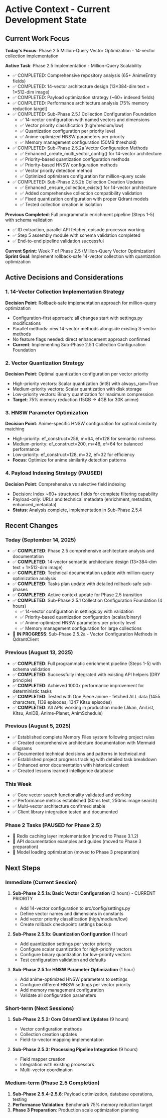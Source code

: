 # Active Context - Current Development State

## Current Work Focus

**Today's Focus**: Phase 2.5 Million-Query Vector Optimization - 14-vector collection implementation

**Active Task**: Phase 2.5 Implementation - Million-Query Scalability
- ✅ COMPLETED: Comprehensive repository analysis (65+ AnimeEntry fields)
- ✅ COMPLETED: 14-vector architecture design (13×384-dim text + 1×512-dim image)
- ✅ COMPLETED: Payload optimization strategy (~60+ indexed fields)
- ✅ COMPLETED: Performance architecture analysis (75% memory reduction target)
- ✅ COMPLETED: Sub-Phase 2.5.1 Collection Configuration Foundation
  - ✅ 14-vector configuration with named vectors and dimensions
  - ✅ Vector priority classification (high/medium/low)
  - ✅ Quantization configuration per priority level
  - ✅ Anime-optimized HNSW parameters per priority
  - ✅ Memory management configuration (50MB threshold)
- ✅ COMPLETED: Sub-Phase 2.5.2a Vector Configuration Methods
  - ✅ Enhanced _create_multi_vector_config() for 14-vector architecture
  - ✅ Priority-based quantization configuration methods
  - ✅ Priority-based HNSW configuration methods
  - ✅ Vector priority detection method
  - ✅ Optimized optimizers configuration for million-query scale
- ✅ COMPLETED: Sub-Phase 2.5.2b Collection Creation Updates
  - ✅ Enhanced _ensure_collection_exists() for 14-vector architecture
  - ✅ Added comprehensive collection compatibility validation
  - ✅ Fixed quantization configuration with proper Qdrant models
  - ✅ Tested collection creation in isolation

**Previous Completed**: Full programmatic enrichment pipeline (Steps 1-5) with schema validation
- ✅ ID extraction, parallel API fetcher, episode processor working
- ✅ Step 5 assembly module with schema validation completed
- ✅ End-to-end pipeline validation successful

**Current Sprint**: Week 7 of Phase 2.5 (Million-Query Vector Optimization)
**Sprint Goal**: Implement rollback-safe 14-vector collection with quantization optimization

## Active Decisions and Considerations

### 1. 14-Vector Collection Implementation Strategy
**Decision Point**: Rollback-safe implementation approach for million-query optimization
- Configuration-first approach: all changes start with settings.py modifications
- Parallel methods: new 14-vector methods alongside existing 3-vector methods
- No feature flags needed: direct enhancement approach confirmed
- **Current**: Implementing Sub-Phase 2.5.1 Collection Configuration Foundation

### 2. Vector Quantization Strategy
**Decision Point**: Optimal quantization configuration per vector priority
- High-priority vectors: Scalar quantization (int8) with always_ram=True
- Medium-priority vectors: Scalar quantization with disk storage
- Low-priority vectors: Binary quantization for maximum compression
- **Target**: 75% memory reduction (15GB → 4GB for 30K anime)

### 3. HNSW Parameter Optimization
**Decision Point**: Anime-specific HNSW configuration for optimal similarity matching
- High-priority: ef_construct=256, m=64, ef=128 for semantic richness
- Medium-priority: ef_construct=200, m=48, ef=64 for balanced performance
- Low-priority: ef_construct=128, m=32, ef=32 for efficiency
- **Focus**: Optimize for anime similarity detection patterns

### 4. Payload Indexing Strategy (PAUSED)
**Decision Point**: Comprehensive vs selective field indexing
- Decision: Index ~60+ structured fields for complete filtering capability
- Payload-only: URLs and technical metadata (enrichment_metadata, enhanced_metadata)
- **Status**: Analysis complete, implementation in Sub-Phase 2.5.4

## Recent Changes

### Today (September 14, 2025)
- ✅ **COMPLETED**: Phase 2.5 comprehensive architecture analysis and documentation
- ✅ **COMPLETED**: 14-vector semantic architecture design (13×384-dim text + 1×512-dim image)
- ✅ **COMPLETED**: Technical documentation update with million-query optimization analysis
- ✅ **COMPLETED**: Tasks plan update with detailed rollback-safe sub-phases
- ✅ **COMPLETED**: Active context update for Phase 2.5 transition
- ✅ **COMPLETED**: Sub-Phase 2.5.1 Collection Configuration Foundation (4 hours)
  - ✅ 14-vector configuration in settings.py with validation
  - ✅ Priority-based quantization configuration (scalar/binary)
  - ✅ Anime-optimized HNSW parameters per priority level
  - ✅ Memory management configuration for large collections
- 🔄 **IN PROGRESS**: Sub-Phase 2.5.2a - Vector Configuration Methods in QdrantClient

### Previous (August 13, 2025)
- ✅ **COMPLETED**: Full programmatic enrichment pipeline (Steps 1-5) with schema validation
- ✅ **COMPLETED**: Successfully integrated with existing API helpers (DRY principle)
- ✅ **COMPLETED**: Achieved 1000x performance improvement for deterministic tasks
- ✅ **COMPLETED**: Tested with One Piece anime - fetched ALL data (1455 characters, 1139 episodes, 1347 Kitsu episodes)
- ✅ **COMPLETED**: All APIs working in production mode (Jikan, AniList, Kitsu, AniDB, Anime-Planet, AnimSchedule)

### Previous (August 5, 2025)
- ✅ Established complete Memory Files system following project rules
- ✅ Created comprehensive architecture documentation with Mermaid diagrams
- ✅ Documented technical decisions and patterns in technical.md
- ✅ Established project progress tracking with detailed task breakdown
- ✅ Enhanced error documentation with historical context
- ✅ Created lessons learned intelligence database

### This Week
- ✅ Core vector search functionality validated and working
- ✅ Performance metrics established (80ms text, 250ms image search)
- ✅ Multi-vector architecture confirmed stable
- ✅ Client library integration tested and documented

### Phase 2 Tasks (PAUSED for Phase 2.5)
- 🔄 Redis caching layer implementation (moved to Phase 3.1.2)
- 🔄 API documentation examples and guides (moved to Phase 3 preparation)
- 🔄 Model loading optimization (moved to Phase 3 preparation)

## Next Steps

### Immediate (Current Session)
1. **Sub-Phase 2.5.1a: Basic Vector Configuration** (2 hours) - CURRENT PRIORITY
   - Add 14-vector configuration to src/config/settings.py
   - Define vector names and dimensions in constants
   - Add vector priority classification (high/medium/low)
   - Create rollback checkpoint: settings backup

2. **Sub-Phase 2.5.1b: Quantization Configuration** (1 hour)
   - Add quantization settings per vector priority
   - Configure scalar quantization for high-priority vectors
   - Configure binary quantization for low-priority vectors
   - Test configuration validation and defaults

3. **Sub-Phase 2.5.1c: HNSW Parameter Optimization** (1 hour)
   - Add anime-optimized HNSW parameters to settings
   - Configure different HNSW settings per vector priority
   - Add memory management configuration
   - Validate all configuration parameters

### Short-term (Next Sessions)
1. **Sub-Phase 2.5.2: Core QdrantClient Updates** (9 hours)
   - Vector configuration methods
   - Collection creation updates
   - Field-to-vector mapping implementation

2. **Sub-Phase 2.5.3: Processing Pipeline Integration** (9 hours)
   - Field mapper creation
   - Integration with existing processors
   - Multi-vector coordination

### Medium-term (Phase 2.5 Completion)
1. **Sub-Phase 2.5.4-2.5.6**: Payload optimization, database operations, testing
2. **Performance Validation**: Benchmark 75% memory reduction target
3. **Phase 3 Preparation**: Production scale optimization planning